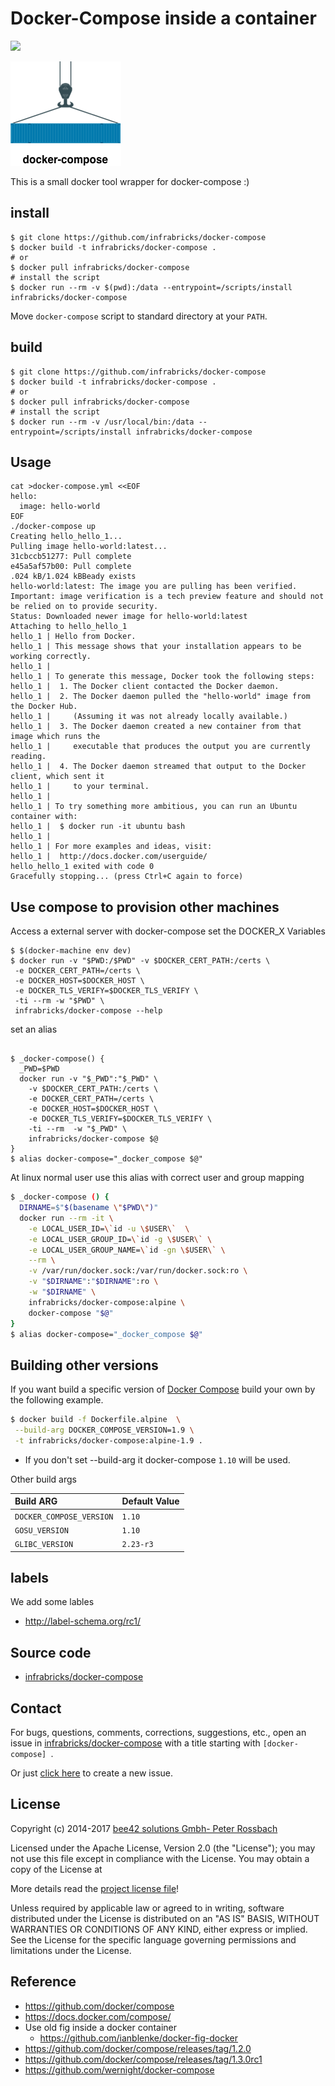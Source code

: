 # Docker-Compose inside a container

[![](https://images.microbadger.com/badges/image/infrabricks/docker-compose:alpine.svg)](http://microbadger.com/images/infrabricks/docker-compose "Get your own image badge on microbadger.com")

![logo](https://raw.githubusercontent.com/infrabricks/docker-compose/master/logo.png)

This is a small docker tool wrapper for docker-compose :)

## install

```
$ git clone https://github.com/infrabricks/docker-compose
$ docker build -t infrabricks/docker-compose .
# or
$ docker pull infrabricks/docker-compose
# install the script
$ docker run --rm -v $(pwd):/data --entrypoint=/scripts/install infrabricks/docker-compose
```

Move `docker-compose` script to standard directory at your `PATH`.

## build

```
$ git clone https://github.com/infrabricks/docker-compose
$ docker build -t infrabricks/docker-compose .
# or
$ docker pull infrabricks/docker-compose
# install the script
$ docker run --rm -v /usr/local/bin:/data --entrypoint=/scripts/install infrabricks/docker-compose
```

## Usage

```
cat >docker-compose.yml <<EOF
hello:
  image: hello-world
EOF
./docker-compose up
Creating hello_hello_1...
Pulling image hello-world:latest...
31cbccb51277: Pull complete
e45a5af57b00: Pull complete
.024 kB/1.024 kBBeady exists
hello-world:latest: The image you are pulling has been verified. Important: image verification is a tech preview feature and should not be relied on to provide security.
Status: Downloaded newer image for hello-world:latest
Attaching to hello_hello_1
hello_1 | Hello from Docker.
hello_1 | This message shows that your installation appears to be working correctly.
hello_1 |
hello_1 | To generate this message, Docker took the following steps:
hello_1 |  1. The Docker client contacted the Docker daemon.
hello_1 |  2. The Docker daemon pulled the "hello-world" image from the Docker Hub.
hello_1 |     (Assuming it was not already locally available.)
hello_1 |  3. The Docker daemon created a new container from that image which runs the
hello_1 |     executable that produces the output you are currently reading.
hello_1 |  4. The Docker daemon streamed that output to the Docker client, which sent it
hello_1 |     to your terminal.
hello_1 |
hello_1 | To try something more ambitious, you can run an Ubuntu container with:
hello_1 |  $ docker run -it ubuntu bash
hello_1 |
hello_1 | For more examples and ideas, visit:
hello_1 |  http://docs.docker.com/userguide/
hello_hello_1 exited with code 0
Gracefully stopping... (press Ctrl+C again to force)
```

## Use compose to provision other machines

Access a external server with docker-compose set the
DOCKER_X Variables

```
$ $(docker-machine env dev)
$ docker run -v "$PWD:/$PWD" -v $DOCKER_CERT_PATH:/certs \
 -e DOCKER_CERT_PATH=/certs \
 -e DOCKER_HOST=$DOCKER_HOST \
 -e DOCKER_TLS_VERIFY=$DOCKER_TLS_VERIFY \
 -ti --rm -w "$PWD" \
 infrabricks/docker-compose --help
```

set an alias

```

$ _docker-compose() {
  _PWD=$PWD
  docker run -v "$_PWD":"$_PWD" \
    -v $DOCKER_CERT_PATH:/certs \
    -e DOCKER_CERT_PATH=/certs \
    -e DOCKER_HOST=$DOCKER_HOST \
    -e DOCKER_TLS_VERIFY=$DOCKER_TLS_VERIFY \
    -ti --rm  -w "$_PWD" \
    infrabricks/docker-compose $@
}
$ alias docker-compose="_docker_compose $@"
```

At linux normal user use this alias with correct user and group mapping

```bash
$ _docker-compose () {
  DIRNAME=$"$(basename \"$PWD\")"
  docker run --rm -it \
    -e LOCAL_USER_ID=\`id -u \$USER\`  \
    -e LOCAL_USER_GROUP_ID=\`id -g \$USER\` \
    -e LOCAL_USER_GROUP_NAME=\`id -gn \$USER\` \
    --rm \
    -v /var/run/docker.sock:/var/run/docker.sock:ro \
    -v "$DIRNAME":"$DIRNAME":ro \
    -w "$DIRNAME" \
    infrabricks/docker-compose:alpine \
    docker-compose "$@"
}
$ alias docker-compose="_docker_compose $@"
```

## Building other versions

If you want build a specific version of [Docker Compose](https://docs.docker.com/compose/) build your own by the following example.

```bash
$ docker build -f Dockerfile.alpine  \
 --build-arg DOCKER_COMPOSE_VERSION=1.9 \
 -t infrabricks/docker-compose:alpine-1.9 .
```

- If you don't set --build-arg it docker-compose `1.10` will be used.

Other build args

| Build ARG                | Default Value |
|:-------------------------|:--------------|
| `DOCKER_COMPOSE_VERSION` | `1.10`        |
| `GOSU_VERSION`           | `1.10`        |
| `GLIBC_VERSION`          | `2.23-r3`     |

## labels

We add some lables

* http://label-schema.org/rc1/

## Source code

* [infrabricks/docker-compose](https://github.com/infrabricks/docker-compose)

## Contact

For bugs, questions, comments, corrections, suggestions, etc., open an issue in
 [infrabricks/docker-compose](https://github.com/infrabricks/docker-compose/issues) with a title starting with `[docker-compose] `.

Or just [click here](https://github.com/infrabricks/docker-compose/issues/new?title=%5Bdocker-compose%5D%20) to create a new issue.

## License

Copyright (c) 2014-2017 [bee42 solutions Gmbh- Peter Rossbach](https://bee42.com)

Licensed under the Apache License, Version 2.0 (the "License");
you may not use this file except in compliance with the License.
You may obtain a copy of the License at

More details read the [project license file](https://raw.githubusercontent.com/infrabricks/docker-compose/master/LICENSE)!

Unless required by applicable law or agreed to in writing, software
distributed under the License is distributed on an "AS IS" BASIS,
WITHOUT WARRANTIES OR CONDITIONS OF ANY KIND, either express or implied.
See the License for the specific language governing permissions and
limitations under the License.

## Reference

* https://github.com/docker/compose
* https://docs.docker.com/compose/
* Use old fig inside a docker container
  * https://github.com/ianblenke/docker-fig-docker
* https://github.com/docker/compose/releases/tag/1.2.0
* https://github.com/docker/compose/releases/tag/1.3.0rc1
* https://github.com/wernight/docker-compose
